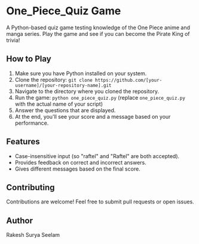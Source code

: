 # One_Piece_Quiz Game
A Python-based quiz game testing knowledge of the One Piece anime and manga series. Play the game and see if you can become the Pirate King of trivia!

## How to Play

1.  Make sure you have Python installed on your system.
2.  Clone the repository: `git clone https://github.com/[your-username]/[your-repository-name].git`
3.  Navigate to the directory where you cloned the repository.
4.  Run the game: `python one_piece_quiz.py` (replace `one_piece_quiz.py` with the actual name of your script)
5.  Answer the questions that are displayed.
6.  At the end, you'll see your score and a message based on your performance.

## Features

*   Case-insensitive input (so "raftel" and "Raftel" are both accepted).
*   Provides feedback on correct and incorrect answers.
*   Gives different messages based on the final score.

## Contributing

Contributions are welcome! Feel free to submit pull requests or open issues.

## Author

Rakesh Surya Seelam
